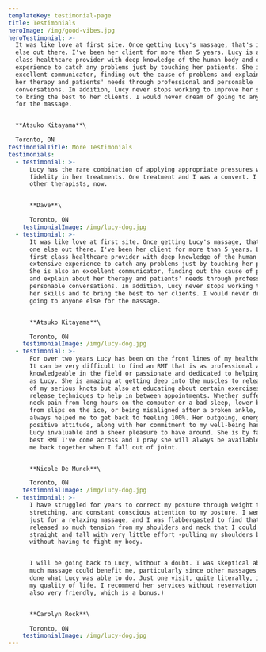 ```yaml
---
templateKey: testimonial-page
title: Testimonials
heroImage: /img/good-vibes.jpg
heroTestimonial: >-
  It was like love at first site. Once getting Lucy's massage, that's it! No one
  else out there. I've been her client for more than 5 years. Lucy is a first
  class healthcare provider with deep knowledge of the human body and extensive
  experience to catch any problems just by touching her patients. She is also an
  excellent communicator, finding out the cause of problems and explain about
  her therapy and patients' needs through professional and personable
  conversations. In addition, Lucy never stops working to improve her skills and
  to bring the best to her clients. I would never dream of going to anyone else
  for the massage.


  **Atsuko Kitayama**\

  Toronto, ON
testimonialTitle: More Testimonials
testimonials:
  - testimonial: >-
      Lucy has the rare combination of applying appropriate pressures with great
      fidelity in her treatments. One treatment and I was a convert. I see no
      other therapists, now.


      **Dave**\

      Toronto, ON
    testimonialImage: /img/lucy-dog.jpg
  - testimonial: >-
      It was like love at first site. Once getting Lucy's massage, that's it! No
      one else out there. I've been her client for more than 5 years. Lucy is a
      first class healthcare provider with deep knowledge of the human body and
      extensive experience to catch any problems just by touching her patients.
      She is also an excellent communicator, finding out the cause of problems
      and explain about her therapy and patients' needs through professional and
      personable conversations. In addition, Lucy never stops working to improve
      her skills and to bring the best to her clients. I would never dream of
      going to anyone else for the massage.


      **Atsuko Kitayama**\

      Toronto, ON
    testimonialImage: /img/lucy-dog.jpg
  - testimonial: >-
      For over two years Lucy has been on the front lines of my healthcare team.
      It can be very difficult to find an RMT that is as professional and
      knowledgeable in the field or passionate and dedicated to helping clients
      as Lucy. She is amazing at getting deep into the muscles to release some
      of my serious knots but also at educating about certain exercises or
      release techniques to help in between appointments. Whether suffering from
      neck pain from long hours on the computer or a bad sleep, lower back pain
      from slips on the ice, or being misaligned after a broken ankle, she has
      always helped me to get back to feeling 100%. Her outgoing, energetic and
      positive attitude, along with her commitment to my well-being has made
      Lucy invaluable and a sheer pleasure to have around. She is by far the
      best RMT I've come across and I pray she will always be available to put
      me back together when I fall out of joint.


      **Nicole De Munck**\

      Toronto, ON
    testimonialImage: /img/lucy-dog.jpg
  - testimonial: >-
      I have struggled for years to correct my posture through weight training,
      stretching, and constant conscious attention to my posture. I went to Lucy
      just for a relaxing massage, and I was flabbergasted to find that she had
      released so much tension from my shoulders and neck that I could stand
      straight and tall with very little effort -pulling my shoulders back
      without having to fight my body.


      I will be going back to Lucy, without a doubt. I was skeptical about how
      much massage could benefit me, particularly since other massages have not
      done what Lucy was able to do. Just one visit, quite literally, improved
      my quality of life. I recommend her services without reservation (She's
      also very friendly, which is a bonus.)


      **Carolyn Rock**\

      Toronto, ON
    testimonialImage: /img/lucy-dog.jpg
---
```


